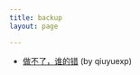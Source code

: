 ```yaml
---
title: backup
layout: page

---
```

* [做不了，谁的错](http://qiuyuexp.com/problem-in-implementation/)   (by qiuyuexp)
